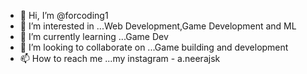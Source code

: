 - 👋 Hi, I’m @forcoding1
- 👀 I’m interested in ...Web Development,Game Development and ML
- 🌱 I’m currently learning ...Game Dev
- 💞️ I’m looking to collaborate on ...Game building and development
- 📫 How to reach me ...my instagram - a.neerajsk

<!---
forcoding1/forcoding1 is a ✨ special ✨ repository because its `README.md` (this file) appears on your GitHub profile.
You can click the Preview link to take a look at your changes.
--->

